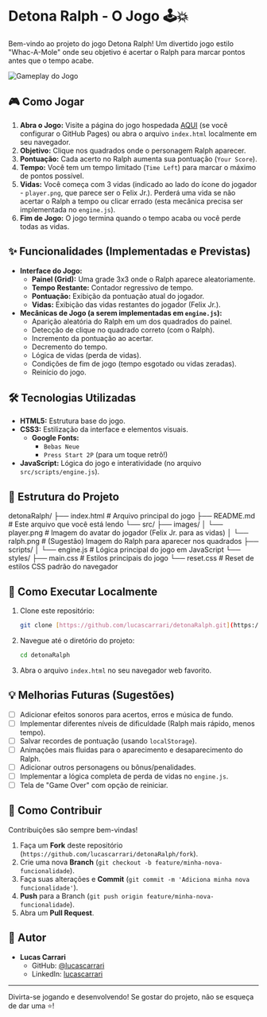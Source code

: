 # Detona Ralph - O Jogo 🕹️💥

Bem-vindo ao projeto do jogo Detona Ralph! Um divertido jogo estilo "Whac-A-Mole" onde seu objetivo é acertar o Ralph para marcar pontos antes que o tempo acabe.

![Gameplay do Jogo](https://raw.githubusercontent.com/lucascarrari/detonaRalph/main/gameplay_preview.gif)


## 🎮 Como Jogar

1.  **Abra o Jogo:** Visite a página do jogo hospedada [AQUI](https://lucascarrari.github.io/detonaRalph/) (se você configurar o GitHub Pages) ou abra o arquivo `index.html` localmente em seu navegador.
2.  **Objetivo:** Clique nos quadrados onde o personagem Ralph aparecer.
3.  **Pontuação:** Cada acerto no Ralph aumenta sua pontuação (`Your Score`).
4.  **Tempo:** Você tem um tempo limitado (`Time Left`) para marcar o máximo de pontos possível.
5.  **Vidas:** Você começa com 3 vidas (indicado ao lado do ícone do jogador - `player.png`, que parece ser o Felix Jr.). Perderá uma vida se não acertar o Ralph a tempo ou clicar errado (esta mecânica precisa ser implementada no `engine.js`).
6.  **Fim de Jogo:** O jogo termina quando o tempo acaba ou você perde todas as vidas.

## ✨ Funcionalidades (Implementadas e Previstas)

* **Interface do Jogo:**
    * **Painel (Grid):** Uma grade 3x3 onde o Ralph aparece aleatoriamente.
    * **Tempo Restante:** Contador regressivo de tempo.
    * **Pontuação:** Exibição da pontuação atual do jogador.
    * **Vidas:** Exibição das vidas restantes do jogador (Felix Jr.).
* **Mecânicas de Jogo (a serem implementadas em `engine.js`):**
    * Aparição aleatória do Ralph em um dos quadrados do painel.
    * Detecção de clique no quadrado correto (com o Ralph).
    * Incremento da pontuação ao acertar.
    * Decremento do tempo.
    * Lógica de vidas (perda de vidas).
    * Condições de fim de jogo (tempo esgotado ou vidas zeradas).
    * Reinício do jogo.

## 🛠️ Tecnologias Utilizadas

* **HTML5:** Estrutura base do jogo.
* **CSS3:** Estilização da interface e elementos visuais.
    * **Google Fonts:**
        * `Bebas Neue`
        * `Press Start 2P` (para um toque retrô!)
* **JavaScript:** Lógica do jogo e interatividade (no arquivo `src/scripts/engine.js`).

## 📂 Estrutura do Projeto

detonaRalph/
├── index.html                # Arquivo principal do jogo
├── README.md                 # Este arquivo que você está lendo
└── src/
├── images/
│   └── player.png        # Imagem do avatar do jogador (Felix Jr. para as vidas)
│   └── ralph.png         # (Sugestão) Imagem do Ralph para aparecer nos quadrados
├── scripts/
│   └── engine.js         # Lógica principal do jogo em JavaScript
└── styles/
├── main.css          # Estilos principais do jogo
└── reset.css         # Reset de estilos CSS padrão do navegador


## 🚀 Como Executar Localmente

1.  Clone este repositório:
    ```bash
    git clone [https://github.com/lucascarrari/detonaRalph.git](https://github.com/lucascarrari/detonaRalph.git)
    ```
2.  Navegue até o diretório do projeto:
    ```bash
    cd detonaRalph
    ```
3.  Abra o arquivo `index.html` no seu navegador web favorito.

## 💡 Melhorias Futuras (Sugestões)

* [ ] Adicionar efeitos sonoros para acertos, erros e música de fundo.
* [ ] Implementar diferentes níveis de dificuldade (Ralph mais rápido, menos tempo).
* [ ] Salvar recordes de pontuação (usando `localStorage`).
* [ ] Animações mais fluidas para o aparecimento e desaparecimento do Ralph.
* [ ] Adicionar outros personagens ou bônus/penalidades.
* [ ] Implementar a lógica completa de perda de vidas no `engine.js`.
* [ ] Tela de "Game Over" com opção de reiniciar.

## 🤝 Como Contribuir

Contribuições são sempre bem-vindas!

1.  Faça um **Fork** deste repositório (`https://github.com/lucascarrari/detonaRalph/fork`).
2.  Crie uma nova **Branch** (`git checkout -b feature/minha-nova-funcionalidade`).
3.  Faça suas alterações e **Commit** (`git commit -m 'Adiciona minha nova funcionalidade'`).
4.  **Push** para a Branch (`git push origin feature/minha-nova-funcionalidade`).
5.  Abra um **Pull Request**.

## 👤 Autor

* **Lucas Carrari**
    * GitHub: [@lucascarrari](https://github.com/lucascarrari)
    * LinkedIn: [lucascarrari](https://www.linkedin.com/in/lucascarrari/)

---

Divirta-se jogando e desenvolvendo! Se gostar do projeto, não se esqueça de dar uma ⭐!

